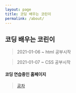 ```yaml
---
layout: page
title: 코딩 배우는 코린이
permalink: /about/
---
```


## 코딩 배우는 코린이
>2021-01-06 ~ html 공부시작

>2021-01-07 ~ CSS 공부시작

#### 코딩 연습중인 홈페이지
><a href="http://mangosmoothie.dothome.co.kr" target="_blank">공차</a>

